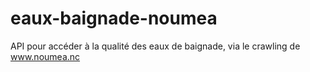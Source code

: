 # eaux-baignade-noumea
API pour accéder à la qualité des eaux de baignade, via le crawling de www.noumea.nc
